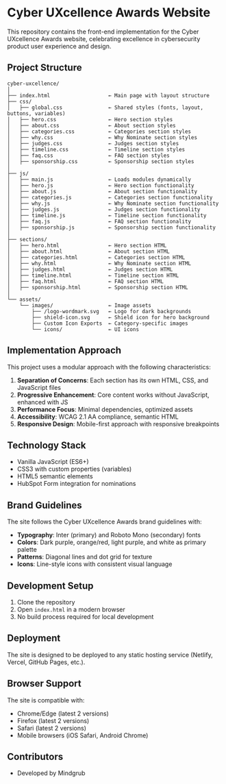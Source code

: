 # Cyber UXcellence Awards Website

This repository contains the front-end implementation for the Cyber UXcellence Awards website, celebrating excellence in cybersecurity product user experience and design.

## Project Structure

```
cyber-uxcellence/
│
├── index.html                   ← Main page with layout structure
├── css/
│   ├── global.css               ← Shared styles (fonts, layout, buttons, variables)
│   ├── hero.css                 ← Hero section styles
│   ├── about.css                ← About section styles
│   ├── categories.css           ← Categories section styles
│   ├── why.css                  ← Why Nominate section styles
│   ├── judges.css               ← Judges section styles
│   ├── timeline.css             ← Timeline section styles
│   ├── faq.css                  ← FAQ section styles
│   ├── sponsorship.css          ← Sponsorship section styles
│
├── js/
│   ├── main.js                  ← Loads modules dynamically
│   ├── hero.js                  ← Hero section functionality
│   ├── about.js                 ← About section functionality
│   ├── categories.js            ← Categories section functionality
│   ├── why.js                   ← Why Nominate section functionality
│   ├── judges.js                ← Judges section functionality
│   ├── timeline.js              ← Timeline section functionality
│   ├── faq.js                   ← FAQ section functionality
│   ├── sponsorship.js           ← Sponsorship section functionality
│
├── sections/
│   ├── hero.html                ← Hero section HTML
│   ├── about.html               ← About section HTML
│   ├── categories.html          ← Categories section HTML
│   ├── why.html                 ← Why Nominate section HTML
│   ├── judges.html              ← Judges section HTML
│   ├── timeline.html            ← Timeline section HTML
│   ├── faq.html                 ← FAQ section HTML
│   ├── sponsorship.html         ← Sponsorship section HTML
│
└── assets/
    └── images/                  ← Image assets
        ├── /logo-wordmark.svg   ← Logo for dark backgrounds
        ├── shield-icon.svg      ← Shield icon for hero background
        ├── Custom Icon Exports  ← Category-specific images
        └── icons/               ← UI icons
```

## Implementation Approach

This project uses a modular approach with the following characteristics:

1. **Separation of Concerns**: Each section has its own HTML, CSS, and JavaScript files
2. **Progressive Enhancement**: Core content works without JavaScript, enhanced with JS
3. **Performance Focus**: Minimal dependencies, optimized assets
4. **Accessibility**: WCAG 2.1 AA compliance, semantic HTML
5. **Responsive Design**: Mobile-first approach with responsive breakpoints

## Technology Stack

- Vanilla JavaScript (ES6+)
- CSS3 with custom properties (variables)
- HTML5 semantic elements
- HubSpot Form integration for nominations

## Brand Guidelines

The site follows the Cyber UXcellence Awards brand guidelines with:

- **Typography**: Inter (primary) and Roboto Mono (secondary) fonts
- **Colors**: Dark purple, orange/red, light purple, and white as primary palette
- **Patterns**: Diagonal lines and dot grid for texture
- **Icons**: Line-style icons with consistent visual language

## Development Setup

1. Clone the repository
2. Open `index.html` in a modern browser
3. No build process required for local development

## Deployment

The site is designed to be deployed to any static hosting service (Netlify, Vercel, GitHub Pages, etc.). 

## Browser Support

The site is compatible with:
- Chrome/Edge (latest 2 versions)
- Firefox (latest 2 versions)
- Safari (latest 2 versions)
- Mobile browsers (iOS Safari, Android Chrome)

## Contributors

- Developed by Mindgrub
